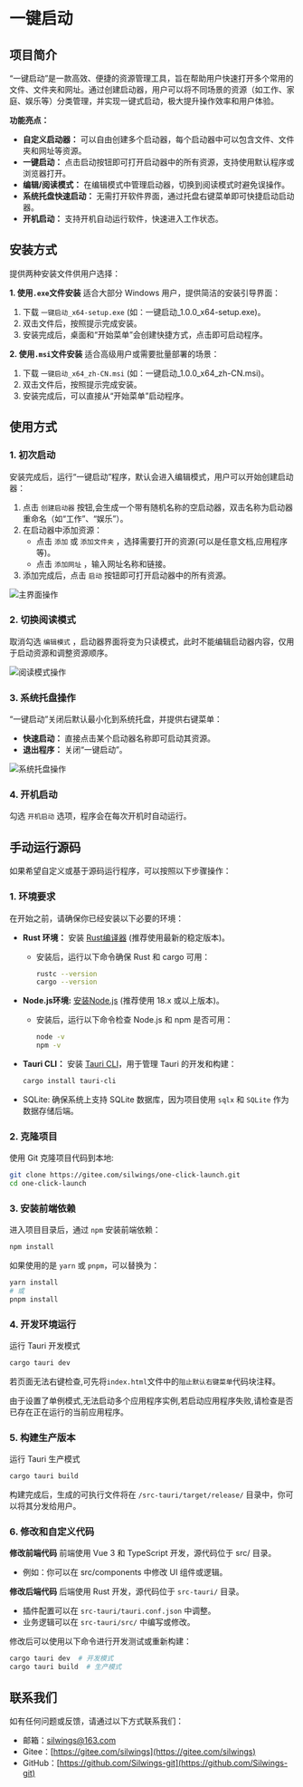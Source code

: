 # 一键启动

## 项目简介

“一键启动”是一款高效、便捷的资源管理工具，旨在帮助用户快速打开多个常用的文件、文件夹和网址。通过创建启动器，用户可以将不同场景的资源（如工作、家庭、娱乐等）分类管理，并实现一键式启动，极大提升操作效率和用户体验。

**功能亮点：**

- **自定义启动器：** 可以自由创建多个启动器，每个启动器中可以包含文件、文件夹和网址等资源。
- **一键启动：** 点击启动按钮即可打开启动器中的所有资源，支持使用默认程序或浏览器打开。
- **编辑/阅读模式：** 在编辑模式中管理启动器，切换到阅读模式时避免误操作。
- **系统托盘快速启动：** 无需打开软件界面，通过托盘右键菜单即可快捷启动启动器。
- **开机启动：** 支持开机自动运行软件，快速进入工作状态。

## 安装方式

提供两种安装文件供用户选择：

**1. 使用`.exe`文件安装**
适合大部分 Windows 用户，提供简洁的安装引导界面：

   1. 下载 `一键启动_x64-setup.exe` (如：一键启动_1.0.0_x64-setup.exe)。
   2. 双击文件后，按照提示完成安装。
   3. 安装完成后，桌面和“开始菜单”会创建快捷方式，点击即可启动程序。

**2. 使用`.msi`文件安装**
适合高级用户或需要批量部署的场景：

  1. 下载 `一键启动_x64_zh-CN.msi` (如：一键启动_1.0.0_x64_zh-CN.msi)。
  2. 双击文件后，按照提示完成安装。
  3. 安装完成后，可以直接从“开始菜单”启动程序。

## 使用方式

### 1. 初次启动

安装完成后，运行“一键启动”程序，默认会进入编辑模式，用户可以开始创建启动器：

1. 点击 `创建启动器` 按钮,会生成一个带有随机名称的空启动器，双击名称为启动器重命名（如“工作”、“娱乐”）。
2. 在启动器中添加资源：
   - 点击 `添加` 或 `添加文件夹` ，选择需要打开的资源(可以是任意文档,应用程序等)。
   - 点击 `添加网址` ，输入网址名称和链接。
3. 添加完成后，点击 `启动` 按钮即可打开启动器中的所有资源。

![主界面操作](src/assets/home_desc.png)

### 2. 切换阅读模式

取消勾选 `编辑模式` ，启动器界面将变为只读模式，此时不能编辑启动器内容，仅用于启动资源和调整资源顺序。

![阅读模式操作](src/assets/read_mode_desc.png)

### 3. 系统托盘操作

“一键启动”关闭后默认最小化到系统托盘，并提供右键菜单：

- **快速启动：** 直接点击某个启动器名称即可启动其资源。
- **退出程序：** 关闭“一键启动”。

![系统托盘操作](src/assets/tray_desc.png)

### 4. 开机启动

勾选 `开机启动` 选项，程序会在每次开机时自动运行。

## 手动运行源码

如果希望自定义或基于源码运行程序，可以按照以下步骤操作：

### 1. 环境要求

在开始之前，请确保你已经安装以下必要的环境：

- **Rust 环境：** 安装 [Rust编译器](https://www.rust-lang.org/) (推荐使用最新的稳定版本)。
  - 安装后，运行以下命令确保 Rust 和 cargo 可用：

    ```bash
    rustc --version  
    cargo --version 
    ```

- **Node.js环境:** [安装Node.js](https://nodejs.org/) (推荐使用 18.x 或以上版本)。
  - 安装后，运行以下命令检查 Node.js 和 npm 是否可用：
  
    ```bash
    node -v  
    npm -v  
    ```

- **Tauri CLI：** 安装 [Tauri CLI](https://tauri.app/)，用于管理 Tauri 的开发和构建：

    ```bash
    cargo install tauri-cli  
    ```

- SQLite: 确保系统上支持 SQLite 数据库，因为项目使用 `sqlx` 和 `SQLite` 作为数据存储后端。

### 2. 克隆项目

使用 Git 克隆项目代码到本地:

```bash
git clone https://gitee.com/silwings/one-click-launch.git
cd one-click-launch
```

### 3. 安装前端依赖

进入项目目录后，通过 `npm` 安装前端依赖：

```bash
npm install  
```

如果使用的是 `yarn` 或 `pnpm`，可以替换为：

```bash
yarn install  
# 或  
pnpm install  
```

### 4. 开发环境运行

运行 Tauri 开发模式

```bash
cargo tauri dev
```

若页面无法右键检查,可先将`index.html`文件中的`阻止默认右键菜单`代码块注释。

由于设置了单例模式,无法启动多个应用程序实例,若启动应用程序失败,请检查是否已存在正在运行的当前应用程序。

### 5. 构建生产版本

运行 Tauri 生产模式

```bash
cargo tauri build
```

构建完成后，生成的可执行文件将在 `/src-tauri/target/release/` 目录中，你可以将其分发给用户。

### 6. 修改和自定义代码

**修改前端代码**
前端使用 Vue 3 和 TypeScript 开发，源代码位于 src/ 目录。

- 例如：你可以在 src/components 中修改 UI 组件或逻辑。

**修改后端代码**
后端使用 Rust 开发，源代码位于 `src-tauri/` 目录。

- 插件配置可以在 `src-tauri/tauri.conf.json` 中调整。
- 业务逻辑可以在 `src-tauri/src/` 中编写或修改。

修改后可以使用以下命令进行开发测试或重新构建：

```bash
cargo tauri dev  # 开发模式  
cargo tauri build  # 生产模式  
```

## 联系我们

如有任何问题或反馈，请通过以下方式联系我们：

- 邮箱：<silwings@163.com>
- Gitee：[https://gitee.com/silwings](https://gitee.com/silwings)
- GitHub：[https://github.com/Silwings-git](https://github.com/Silwings-git)